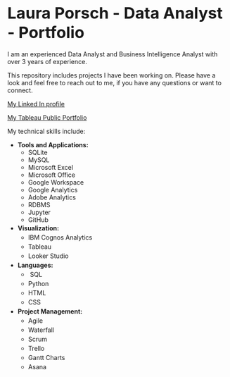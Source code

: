 <h1><strong><span style="font-size: 36px;">Laura Porsch - Data Analyst - Portfolio</span></strong></h1>
<p>I am an experienced Data Analyst and Business Intelligence Analyst with over 3 years of experience.</p>
<p>This repository includes projects I have been working on. Please have a look and feel free to reach out to me, if you have any questions or want to connect.</p>
<p><a href="https://www.linkedin.com/in/lauraporsch/" target="_blank" rel="noopener noreferrer">My Linked In profile</a></p>
<p><a href="https://public.tableau.com/app/profile/laura.porsch/vizzes" target="_blank" rel="noopener noreferrer">My Tableau Public Portfolio</a></p>
<p>My technical skills include:</p>
<ul>
    <li><strong>Tools and Applications:</strong>
        <ul>
            <li>SQLite</li>
            <li>MySQL</li>
            <li>Microsoft Excel</li>
            <li>Microsoft Office</li>
            <li>Google Workspace</li>
            <li>Google Analytics</li>
            <li>Adobe Analytics</li>
            <li>RDBMS</li>
            <li>Jupyter</li>
            <li>GitHub</li>
        </ul>
    </li>
    <li style="line-height: 1.5;"><strong>Visualization:</strong>&nbsp; &nbsp; &nbsp; &nbsp; &nbsp; &nbsp; &nbsp; &nbsp; &nbsp;<ul>
            <li style="line-height: 1.5;">IBM Cognos Analytics</li>
            <li style="line-height: 1.5;">Tableau</li>
            <li style="line-height: 1.5;">Looker Studio</li>
        </ul>
    </li>
    <li style="line-height: 1.5;"><strong>Languages:</strong>
        <ul>
            <li>&nbsp;SQL</li>
            <li>Python</li>
            <li>HTML</li>
            <li>CSS</li>
        </ul>
    </li>
    <li style="line-height: 1.5;"><strong>Project Management:</strong>&nbsp; &nbsp;&nbsp;<ul>
            <li style="line-height: 1.5;">Agile</li>
            <li style="line-height: 1.5;">Waterfall</li>
            <li style="line-height: 1.5;">Scrum</li>
            <li style="line-height: 1.5;">Trello</li>
            <li style="line-height: 1.5;">Gantt Charts</li>
            <li style="line-height: 1.5;">Asana</li>
        </ul>
    </li>
</ul>
<p><br></p>
<p><br></p>
